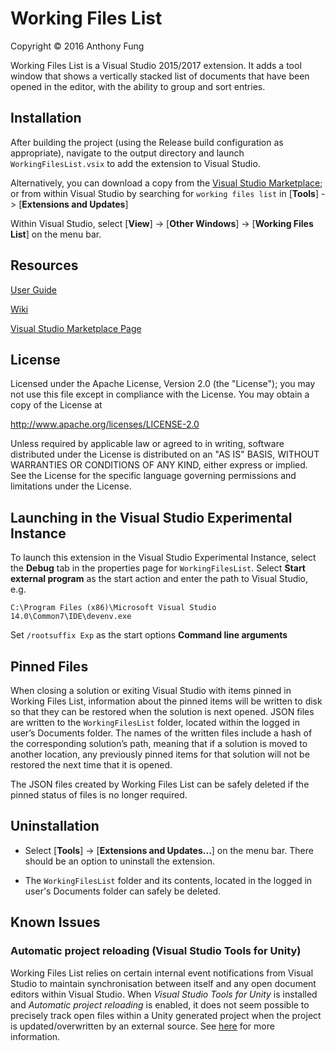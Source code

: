 # Working Files List

Copyright © 2016 Anthony Fung

Working Files List is a Visual Studio 2015/2017 extension. It adds a tool window
that shows a vertically stacked list of documents that have been opened in the
editor, with the ability to group and sort entries.

## Installation

After building the project (using the Release build configuration as
appropriate), navigate to the output directory and launch
`WorkingFilesList.vsix` to add the extension to Visual Studio.

Alternatively, you can download a copy from the [Visual Studio Marketplace](https://marketplace.visualstudio.com/items?itemName=Ant-f.WorkingFilesList);
or from within Visual Studio by searching for `working files list` in
[**Tools**] -> [**Extensions and Updates**]

Within Visual Studio, select [**View**] -> [**Other Windows**] -> [**Working Files List**] on
the menu bar.

## Resources

[User Guide](https://github.com/Ant-f/WorkingFilesList/wiki/User-Guide)

[Wiki](https://github.com/Ant-f/WorkingFilesList/wiki)

[Visual Studio Marketplace Page](https://marketplace.visualstudio.com/items?itemName=Ant-f.WorkingFilesList)

## License

Licensed under the Apache License, Version 2.0 (the "License");
you may not use this file except in compliance with the License.
You may obtain a copy of the License at
   
<http://www.apache.org/licenses/LICENSE-2.0>
   
Unless required by applicable law or agreed to in writing, software
distributed under the License is distributed on an "AS IS" BASIS,
WITHOUT WARRANTIES OR CONDITIONS OF ANY KIND, either express or implied.
See the License for the specific language governing permissions and
limitations under the License.

## Launching in the Visual Studio Experimental Instance

To launch this extension in the Visual Studio Experimental Instance, select the
**Debug** tab in the properties page for `WorkingFilesList`. Select **Start
external program** as the start action and enter the path to Visual Studio, e.g.

`C:\Program Files (x86)\Microsoft Visual Studio 14.0\Common7\IDE\devenv.exe`

Set `/rootsuffix Exp` as the start options **Command line arguments**

## Pinned Files

When closing a solution or exiting Visual Studio with items pinned in Working
Files List, information about the pinned items will be written to disk so that
they can be restored when the solution is next opened. JSON files are written to
the `WorkingFilesList` folder, located within the logged in user’s Documents
folder. The names of the written files include a hash of the corresponding
solution’s path, meaning that if a solution is moved to another location, any
previously pinned items for that solution will not be restored the next time
that it is opened.

The JSON files created by Working Files List can be safely deleted if the pinned
status of files is no longer required.

## Uninstallation

* Select [**Tools**] -> [**Extensions and Updates...**] on the menu bar. There
should be an option to uninstall the extension.

* The `WorkingFilesList` folder and its contents, located in the logged in
user's Documents folder can safely be deleted.

## Known Issues

### Automatic project reloading (Visual Studio Tools for Unity)

Working Files List relies on certain internal event notifications from Visual
Studio to maintain synchronisation between itself and any open document editors
within Visual Studio. When _Visual Studio Tools for Unity_ is installed and
_Automatic project reloading_ is enabled, it does not seem possible to precisely
track open files within a Unity generated project when the project is
updated/overwritten by an external source. See
[here](https://github.com/Ant-f/WorkingFilesList/issues/14) for more information.
